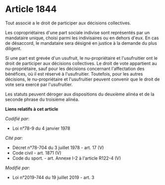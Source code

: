 # Article 1844

Tout associé a le droit de participer aux décisions collectives.

Les copropriétaires d'une part sociale indivise sont représentés par un mandataire unique, choisi parmi les indivisaires ou
en dehors d'eux. En cas de désaccord, le mandataire sera désigné en justice à la demande du plus diligent.

Si une part est grevée d'un usufruit, le nu-propriétaire et l'usufruitier ont le droit de participer aux décisions
collectives. Le droit de vote appartient au nu-propriétaire, sauf pour les décisions concernant l'affectation des bénéfices,
où il est réservé à l'usufruitier. Toutefois, pour les autres décisions, le nu-propriétaire et l'usufruitier peuvent convenir
que le droit de vote sera exercé par l'usufruitier.

Les statuts peuvent déroger aux dispositions du deuxième alinéa et de la seconde phrase du troisième alinéa.

**Liens relatifs à cet article**

_Codifié par_:

  - Loi n°78-9 du 4 janvier 1978

_Cité par_:

  - Décret n°78-704 du 3 juillet 1978 - art. 17 (V)
  - Code civil - art. 1871 (V)
  - Code du sport. - art. Annexe I-2 à l'article R122-4 (V)

_Modifié par_:

  - Loi n°2019-744 du 19 juillet 2019 - art. 3
